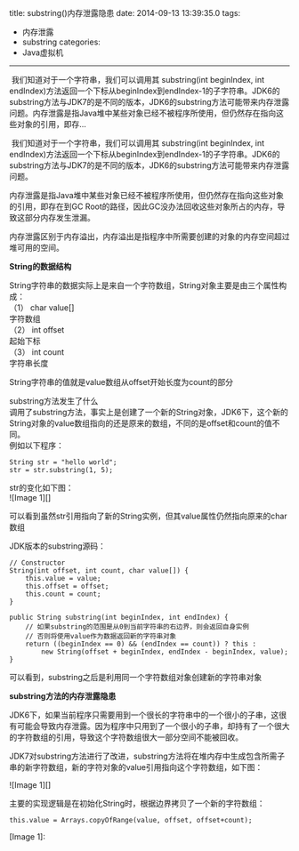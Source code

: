 title: substring()内存泄露隐患
date: 2014-09-13 13:39:35.0
tags:
- 内存泄露
- substring
categories:
- Java虚拟机

---

 我们知道对于一个字符串，我们可以调用其 substring(int beginIndex, int endIndex)方法返回一个下标从beginIndex到endIndex-1的子字符串。JDK6的substring方法与JDK7的是不同的版本，JDK6的substring方法可能带来内存泄露问题。内存泄露是指Java堆中某些对象已经不被程序所使用，但仍然存在指向这些对象的引用，即存...

<!-- more -->

 我们知道对于一个字符串，我们可以调用其 substring(int beginIndex, int endIndex)方法返回一个下标从beginIndex到endIndex-1的子字符串。JDK6的substring方法与JDK7的是不同的版本，JDK6的substring方法可能带来内存泄露问题。  
  
内存泄露是指Java堆中某些对象已经不被程序所使用，但仍然存在指向这些对象的引用，即存在到GC Root的路径，因此GC没办法回收这些对象所占的内存，导致这部分内存发生泄漏。

内存泄露区别于内存溢出，内存溢出是指程序中所需要创建的对象的内存空间超过堆可用的空间。  
  


**String的数据结构**  
  


String字符串的数据实际上是来自一个字符数组，String对象主要是由三个属性构成：  
（1） char value\[\]  
字符数组  
（2） int offset  
起始下标  
（3） int count  
字符串长度  
  
String字符串的值就是value数组从offset开始长度为count的部分  
  
substring方法发生了什么  
调用了substring方法，事实上是创建了一个新的String对象，JDK6下，这个新的String对象的value数组指向的还是原来的数组，不同的是offset和count的值不同。  
例如以下程序：  
  


    String str = "hello world";
    str = str.substring(1, 5);

  
str的变化如下图：  
![Image 1][]  
  
可以看到虽然str引用指向了新的String实例，但其value属性仍然指向原来的char数组

  


JDK版本的substring源码：  


    // Constructor
    String(int offset, int count, char value[]) {
        this.value = value;
        this.offset = offset;
        this.count = count;
    }
    
    public String substring(int beginIndex, int endIndex) {
        // 如果substring的范围是从0到当前字符串的右边界，则会返回自身实例
        // 否则将使用value作为数据返回新的字符串对象
        return ((beginIndex == 0) && (endIndex == count)) ? this :
            new String(offset + beginIndex, endIndex - beginIndex, value);
    }

  
  
可以看到，substring之后是利用同一个字符数组对象创建新的字符串对象  
  
  
  


**substring方法的内存泄露隐患**  
  
  


JDK6下，如果当前程序只需要用到一个很长的字符串中的一个很小的子串，这很有可能会导致内存泄露。因为程序中只用到了一个很小的子串，却持有了一个很大的字符数组的引用，导致这个字符数组很大一部分空间不能被回收。  
  
JDK7对substring方法进行了改进，substring方法将在堆内存中生成包含所需子串的新字符数组，新的字符对象的value引用指向这个字符数组，如下图：  
  
![Image 1][]  


  


主要的实现逻辑是在初始化String时，根据边界拷贝了一个新的字符数组：  
  


    this.value = Arrays.copyOfRange(value, offset, offset+count);

  
  



[Image 1]: 